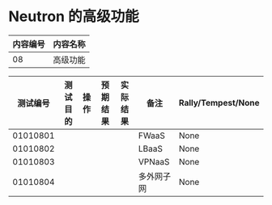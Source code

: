 # Neutron 的高级功能

|内容编号|内容名称|
|--------|--------|
|08|高级功能|


|测试编号|测试目的|操作|预期结果|实际结果|备注|Rally/Tempest/None|
|--------|--------|----|--------|--------|----|------------------|
|01010801|||||FWaaS|None|
|01010802|||||LBaaS|None|
|01010803|||||VPNaaS|None|
|01010804|||||多外网子网|None|
